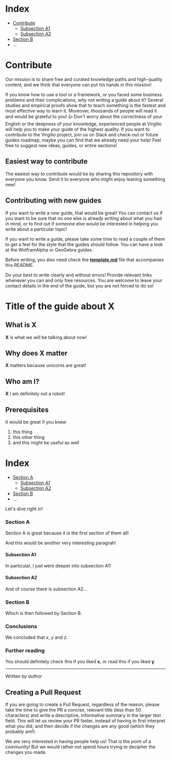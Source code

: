 # Index
 - [Contribute](#Contribute)
   - [Subsection A1](#subsection-a1)
   - [Subsection A2](#subsection-a2)
 - [Section B](#section-b)
 - ...
 
# Contribute
Our mission is to share free and curated knowledge paths and high-quality content, and we think that everyone can put his hands in this mission!

If you know how to use a tool or a framework, or you faced some business problems and their complications, why not writing a guide about it?
Several studies and empirical proofs show that to teach something is the fastest and most effective way to learn it.
Moreover, thousands of people will read it and would be grateful to you! 👍 
Don't worry about the correctness of your English or the deepness of your knowledge, experienced people at Virgilio will help you to make your guide of the highest quality.
If you want to contribute to the Virgilio project, join us on Slack and check-out or future guides roadmap, maybe you can find that we already need your help!
Feel free to suggest new ideas, guides, or entire sections! 


## Easiest way to contribute
The easiest way to contribute would be by sharing this repository with everyone you know. Send it to everyone who might enjoy leaning something new!

## Contributing with new guides
If you want to write a new guide, that would be great! You can contact us if you want to be sure that no one else is already writing about what you had in mind, or to find out if someone else would be interested in helping you write about a particular topic!

If you want to write a guide, please take some time to read a couple of them to get a feel for the style that the guides should follow. You can have a look at the WolframAlpha or GeoGebra guides.

Before writing, you also need check the [**template.md**](template.md) file that accompanies this README.

Do your best to write clearly and without errors! Provide relevant links whenever you can and only free resources. You are welcome to leave your contact details in the end of the guide, but you are not forced to do so!


# Title of the guide about X

## What is X
**X** is what we will be talking about now!

## Why does X matter 
**X** matters because unicorns are great!

## Who am I?
**X** I am definitely not a robot!

## Prerequisites
It would be great if you knew
  1. this thing
  2. this other thing
  3. and this might be useful as well

# Index
 - [Section A](#section-a)
   - [Subsection A1](#subsection-a1)
   - [Subsection A2](#subsection-a2)
 - [Section B](#section-b)
 - ...
 
Let's dive right in!
 
### Section A
Section A is great because it is the first section of them all!

And this would be another very interesting paragrah!
 
#### Subsection A1
In particular, I just went deeper into subsection A1!

#### Subsection A2
And of course there is subsection A2...

### Section B
Which is then followed by Section B.

### Conclusions
We concluded that _x_, _y_ and _z_.

### Further reading
You should definitely check this if you liked **x**, or read this if you liked **y**.

----
Written by _author_


## Creating a Pull Request
If you are going to create a Pull Request, regardless of the reason, please take the time to give the PR a concise, relevant title (less than 50 characters) and write a descriptive, informative summary in the larger text field. This will let us review your PR faster, instead of having to first interpret what you did, and then decide if the changes are any good (which they probably are!).

We are very interested in having people help us! That is the point of a community! But we would rather not spend hours trying to decipher the changes you made.
